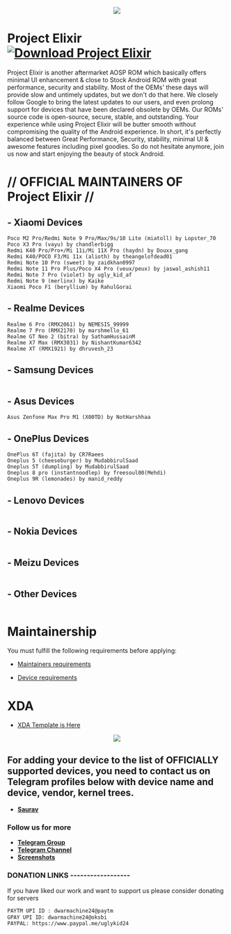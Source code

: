 <p align="center">
  <img src="https://i.imgur.com/snHlKrS.jpg" />
</p>


# Project Elixir [![Download Project Elixir](https://img.shields.io/sourceforge/dt/project-elixir.svg)](https://sourceforge.net/projects/project-elixir/files/twelve/)

Project Elixir is another aftermarket AOSP ROM which basically offers minimal UI enhancement & close to Stock Android ROM with great performance, security and stability. Most of the OEMs' these days will provide slow and untimely updates, but we don't do that here. We closely follow Google to bring the latest updates to our users, and even prolong support for devices that have been declared obsolete by OEMs. Our ROMs' source code is open-source, secure, stable, and outstanding. Your experience while using Project Elixir will be butter smooth without compromising the quality of the Android experience. In short, it's perfectly balanced between Great Performance, Security, stability, minimal UI & awesome features including pixel goodies. So do not hesitate anymore, join us now and start enjoying the beauty of stock Android. 

# // OFFICIAL MAINTAINERS OF Project Elixir //
<!--START_SECTION:devices-->
## - Xiaomi Devices
```
Poco M2 Pro/Redmi Note 9 Pro/Max/9s/10 Lite (miatoll) by Lopster_70
Poco X3 Pro (vayu) by chandlerbigg
Redmi K40 Pro/Pro+/Mi 11i/Mi 11X Pro (haydn) by Douxx_gang
Redmi K40/POCO F3/Mi 11x (alioth) by theangelofdead01
Redmi Note 10 Pro (sweet) by zaidkhan0997
Redmi Note 11 Pro Plus/Poco X4 Pro (veux/peux) by jaswal_ashish11
Redmi Note 7 Pro (violet) by ugly_kid_af
Redmi Note 9 (merlinx) by Kaike
Xiaomi Poco F1 (beryllium) by RahulGorai
```

## - Realme Devices
```
Realme 6 Pro (RMX2061) by NEMESIS_99999
Realme 7 Pro (RMX2170) by marshmello_61
Realme GT Neo 2 (bitra) by SathamHussainM
Realme X7 Max (RMX3031) by NishantKumar6342
Realme XT (RMX1921) by dhruvesh_23
```

## - Samsung Devices
```
```

## - Asus Devices
```
Asus Zenfone Max Pro M1 (X00TD) by NotHarshhaa
```

## - OnePlus Devices
```
OnePlus 6T (fajita) by CR7Raees
Oneplus 5 (cheeseburger) by MudabbirulSaad
Oneplus 5T (dumpling) by MudabbirulSaad
Oneplus 8 pro (instantnoodlep) by freesoul00(Mehdi)
Oneplus 9R (lemonades) by manid_reddy
```

## - Lenovo Devices
```
```

## - Nokia Devices
```
```

## - Meizu Devices
```
```

## - Other Devices
```
```
<!--END_SECTION:devices-->

# Maintainership 

You must fulfill the following requirements before applying:

- [Maintainers requirements](https://github.com/Project-Elixir/docs/blob/master/maintainers_requirements.md)

- [Device requirements](https://github.com/Project-Elixir/docs/blob/master/device_requirements.md)

# XDA 

- [XDA Template is Here](https://github.com/Project-Elixir/docs/blob/master/xda_template.txt)


<p align="center">
  <img src="https://i.imgur.com/vDVCAR5.jpg" />
</p>


## For adding your device to the list of OFFICIALLY supported devices, you need to contact us on Telegram profiles below with device name and device, vendor, kernel trees.

* [**Saurav**](https://t.me/ugly_kid_af) 

### Follow  us for more
 * [**Telegram Group**](https://t.me/Elixir_Discussion)
 * [**Telegram Channel**](https://t.me/Elixir_Updates)
 * [**Screenshots**](https://t.me/Elixir_ss)

### DONATION LINKS ------------------

If you have liked our work and want to support us please consider donating for servers

```bash
PAYTM UPI ID : dwarmachine24@paytm
GPAY UPI ID: dwarmachine24@oksbi
PAYPAL: https://www.paypal.me/uglykid24
```
